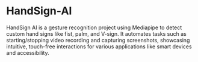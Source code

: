 # HandSign-AI
HandSign AI is a gesture recognition project using Mediapipe to detect custom hand signs like fist, palm, and V-sign. It automates tasks such as starting/stopping video recording and capturing screenshots, showcasing intuitive, touch-free interactions for various applications like smart devices and accessibility.
